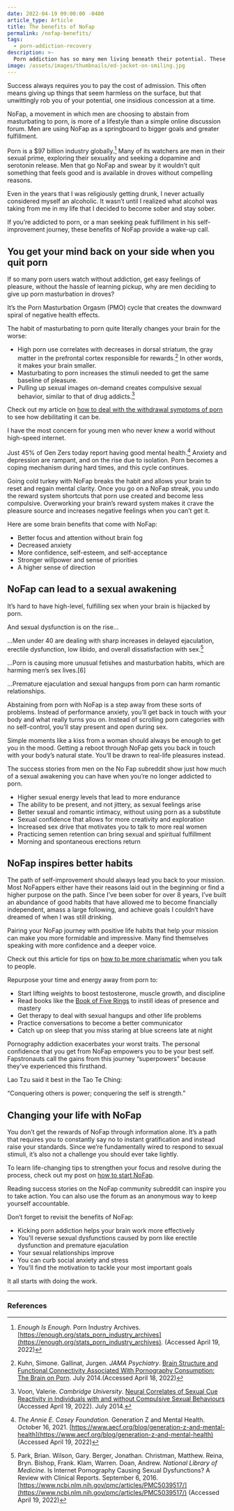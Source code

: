```yaml
---
date: 2022-04-19 09:00:00 -0400
article_type: Article
title: The benefits of NoFap
permalink: /nofap-benefits/
tags:
  - porn-addiction-recovery
description: >-
  Porn addiction has so many men living beneath their potential. These tips will teach you the benefits of No Fap so you can get your superpowers
image: /assets/images/thumbnails/ed-jacket-on-smiling.jpg
---
```


Success always requires you to pay the cost of admission. This often means giving up things that seem harmless on the surface, but that unwittingly rob you of your potential, one insidious concession at a time.

NoFap, a movement in which men are choosing to abstain from masturbating to porn, is more of a lifestyle than a simple online discussion forum. Men are using NoFap as a springboard to bigger goals and greater fulfillment.

Porn is a $97 billion industry globally.[^1] Many of its watchers are men in their sexual prime, exploring their sexuality and seeking a dopamine and serotonin release. Men that go NoFap and swear by it wouldn’t quit something that feels good and is available in droves without compelling reasons.

Even in the years that I was religiously getting drunk, I never actually considered myself an alcoholic. It wasn’t until I realized what alcohol was taking from me in my life that I decided to become sober and stay sober.

If you’re addicted to porn, or a man seeking peak fulfillment in his self-improvement journey, these benefits of NoFap provide a wake-up call.


## You get your mind back on your side when you quit porn

If so many porn users watch without addiction, get easy feelings of pleasure, without the hassle of learning pickup, why are men deciding to give up porn masturbation in droves?

It’s the Porn Masturbation Orgasm (PMO) cycle that creates the downward spiral of negative health effects.

The habit of masturbating to porn quite literally changes your brain for the worse:



* High porn use correlates with decreases in dorsal striatum, the gray matter in the prefrontal cortex responsible for rewards.[^2] In other words, it makes your brain smaller.
* Masturbating to porn increases the stimuli needed to get the same baseline of pleasure.
* Pulling up sexual images on-demand creates compulsive sexual behavior, similar to that of drug addicts.[^3]

Check out my article on [how to deal with the withdrawal symptoms of porn](https://edlatimore.com/dealing-with-porn-addiction-withdrawal/) to see how debilitating it can be.

I have the most concern for young men who never knew a world without high-speed internet.

Just 45% of Gen Zers today report having good mental health.[^4] Anxiety and depression are rampant, and on the rise due to isolation. Porn becomes a coping mechanism during hard times, and this cycle continues.

Going cold turkey with NoFap breaks the habit and allows your brain to reset and regain mental clarity. Once you go on a NoFap streak, you undo the reward system shortcuts that porn use created and become less compulsive. Overworking your brain’s reward system makes it crave the pleasure source and increases negative feelings when you can’t get it.

Here are some brain benefits that come with NoFap:



* Better focus and attention without brain fog
* Decreased anxiety
* More confidence, self-esteem, and self-acceptance
* Stronger willpower and sense of priorities
* A higher sense of direction


## NoFap can lead to a sexual awakening

It’s hard to have high-level, fulfilling sex when your brain is hijacked by porn.

And sexual dysfunction is on the rise…

…Men under 40 are dealing with sharp increases in delayed ejaculation, erectile dysfunction, low libido, and overall dissatisfaction with sex.[^5]

…Porn is causing more unusual fetishes and masturbation habits, which are harming men’s sex lives.[6]

…Premature ejaculation and sexual hangups from porn can harm romantic relationships.

Abstaining from porn with NoFap is a step away from these sorts of problems. Instead of performance anxiety, you’ll get back in touch with your body and what really turns you on. Instead of scrolling porn categories with no self-control, you’ll stay present and open during sex.

Simple moments like a kiss from a woman should always be enough to get you in the mood. Getting a reboot through NoFap gets you back in touch with your body’s natural state. You’ll be drawn to real-life pleasures instead.

The success stories from men on the No Fap subreddit show just how much of a sexual awakening you can have when you’re no longer addicted to porn.



* Higher sexual energy levels that lead to more endurance
* The ability to be present, and not jittery, as sexual feelings arise
* Better sexual and romantic intimacy, without using porn as a substitute
* Sexual confidence that allows for more creativity and exploration
* Increased sex drive that motivates you to talk to more real women
* Practicing semen retention can bring sexual and spiritual fulfillment
* Morning and spontaneous erections return


## NoFap inspires better habits

The path of self-improvement should always lead you back to your mission. Most NoFappers either have their reasons laid out in the beginning or find a higher purpose on the path. Since I’ve been sober for over 8 years, I’ve built an abundance of good habits that have allowed me to become financially independent, amass a large following, and achieve goals I couldn’t have dreamed of when I was still drinking.

Pairing your NoFap journey with positive life habits that help your mission can make you more formidable and impressive. Many find themselves speaking with more confidence and a deeper voice.

Check out this article for tips on [how to be more charismatic](https://edlatimore.com/how-to-be-charismatic/) when you talk to people.

Repurpose your time and energy away from porn to:



* Start lifting weights to boost testosterone, muscle growth, and discipline
* Read books like the [Book of Five Rings](https://edlatimore.com/the-book-of-five-rings-quotes/) to instill ideas of presence and mastery
* Get therapy to deal with sexual hangups and other life problems
* Practice conversations to become a better communicator
* Catch up on sleep that you miss staring at blue screens late at night

Pornography addiction exacerbates your worst traits. The personal confidence that you get from NoFap empowers you to be your best self. Fapstronauts call the gains from this journey “superpowers” because they’ve experienced this firsthand.

Lao Tzu said it best in the Tao Te Ching:

“Conquering others is power; conquering the self is strength.”


## Changing your life with NoFap

You don’t get the rewards of NoFap through information alone. It’s a path that requires you to constantly say no to instant gratification and instead raise your standards. Since we’re fundamentally wired to respond to sexual stimuli, it’s also not a challenge you should ever take lightly.

To learn life-changing tips to strengthen your focus and resolve during the process, check out my post on [how to start NoFap](https://edlatimore.com/how-to-start-nofap/).

Reading success stories on the NoFap community subreddit can inspire you to take action. You can also use the forum as an anonymous way to keep yourself accountable.

Don’t forget to revisit the benefits of NoFap:



* Kicking porn addiction helps your brain work more effectively
* You’ll reverse sexual dysfunctions caused by porn like erectile dysfunction and premature ejaculation
* Your sexual relationships improve
* You can curb social anxiety and stress
* You’ll find the motivation to tackle your most important goals

It all starts with doing the work.

---

### References

[^1]: _Enough Is Enough_. Porn Industry Archives. [https://enough.org/stats_porn_industry_archives](https://enough.org/stats_porn_industry_archives). (Accessed April 19, 2022)

[^2]: Kuhn, Simone. Gallinat, Jurgen. _JAMA Psychiatry_. [Brain Structure and Functional Connectivity Associated With Pornography Consumption: The Brain on Porn](https://web.archive.org/web/20180712233848/https://jamanetwork.com/journals/jamapsychiatry/fullarticle/1874574). July 2014.(Accessed April 18, 2022)

[^3]: Voon, Valerie. _Cambridge University_. [Neural Correlates of Sexual Cue Reactivity in Individuals with and without Compulsive Sexual Behaviours](https://web.archive.org/web/20181011094233/https://www.yourbrainonporn.com/cambridge-university-brain-scans-find-porn-addiction) (Accessed April 19, 2022). July 2014.

[^4]: _The Annie E. Casey Foundation._ Generation Z and Mental Health. October 16, 2021. [https://www.aecf.org/blog/generation-z-and-mental-health](https://www.aecf.org/blog/generation-z-and-mental-health) (Accessed April 19, 2022)

[^5]: Park, Brian. Wilson, Gary. Berger, Jonathan. Christman, Matthew. Reina, Bryn. Bishop, Frank. Klam, Warren. Doan, Andrew. _National Library of Medicine_. Is Internet Pornography Causing Sexual Dysfunctions? A Review with Clinical Reports. September 6, 2016. [https://www.ncbi.nlm.nih.gov/pmc/articles/PMC5039517/](https://www.ncbi.nlm.nih.gov/pmc/articles/PMC5039517/) (Accessed April 19, 2022)

[^6]: Bronner, Gila. Ben-Zion, IZ. _The Journal of Sexual Medicine_. Unusual masturbatory practice as an etiological factor in the diagnosis and treatment of sexual dysfunction in young men. March 28, 2014. [https://www.ncbi.nlm.nih.gov/pubmed/24674621](https://www.ncbi.nlm.nih.gov/pubmed/24674621) (Accessed April 19, 2022)
